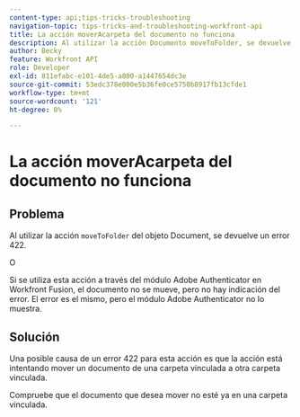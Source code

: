 ```yaml
---
content-type: api;tips-tricks-troubleshooting
navigation-topic: tips-tricks-and-troubleshooting-workfront-api
title: La acción moverAcarpeta del documento no funciona
description: Al utilizar la acción Documento moveToFolder, se devuelve un error 422.
author: Becky
feature: Workfront API
role: Developer
exl-id: 811efabc-e101-4de5-a800-a1447654dc3e
source-git-commit: 53edc378e000e5b36fe0ce5750b8917fb13cfde1
workflow-type: tm+mt
source-wordcount: '121'
ht-degree: 0%

---
```


# La acción moverAcarpeta del documento no funciona

## Problema

Al utilizar la acción `moveToFolder` del objeto Document, se devuelve un error 422.

O

Si se utiliza esta acción a través del módulo Adobe Authenticator en Workfront Fusion, el documento no se mueve, pero no hay indicación del error. El error es el mismo, pero el módulo Adobe Authenticator no lo muestra.

## Solución

Una posible causa de un error 422 para esta acción es que la acción está intentando mover un documento de una carpeta vinculada a otra carpeta vinculada.

Compruebe que el documento que desea mover no esté ya en una carpeta vinculada.
